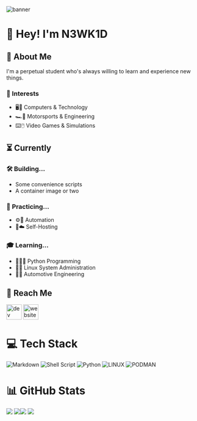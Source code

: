 ![banner](./cyberpunk-pixel-city-neon-banner.gif)
# 👋 Hey! I'm N3WK1D
## 🪪 About Me
I'm a perpetual student who's always willing to learn and experience new things.

### 💫 Interests
- 🖥️📱 Computers & Technology
- 🏎️📐 Motorsports & Engineering
- ⌨️🖱️ Video Games & Simulations

## ⏳ Currently
### 🛠️ Building...
- Some convenience scripts
- A container image or two

### 🎯 Practicing...
- ⚙️📝 Automation
- 🏡☁️ Self-Hosting

### 🎓 Learning...
- 🐍👨‍💻 Python Programming
- 🐧💉 Linux System Administration
- 🚗🔧 Automotive Engineering

## 👥 Reach Me
[<img src='https://cdn.jsdelivr.net/npm/simple-icons@3.0.1/icons/dev-dot-to.svg' alt='dev' height='40'>](https://dev.to/n3wk1d) [<img src='https://cdn.jsdelivr.net/npm/simple-icons@3.0.1/icons/icloud.svg' alt='website' height='40'>](https://n3wk1d.github.io)

# 💻 Tech Stack
![Markdown](https://img.shields.io/badge/markdown-%23000000.svg?style=for-the-badge&logo=markdown&logoColor=white) ![Shell Script](https://img.shields.io/badge/shell_script-%23121011.svg?style=for-the-badge&logo=gnu-bash&logoColor=white) ![Python](https://img.shields.io/badge/python-3670A0?style=for-the-badge&logo=python&logoColor=ffdd54) ![LINUX](https://img.shields.io/badge/Linux-FCC624?style=for-the-badge&logo=linux&logoColor=black) ![PODMAN](https://img.shields.io/badge/podman-892CA0.svg?style=for-the-badge&logo=podman&logoColor=white)

# 📊 GitHub Stats
![](https://github-profile-trophy.vercel.app/?username=N3WK1D&theme=tokyonight&no-frame=true&no-bg=true&margin-w=4)
![](https://github-readme-streak-stats.herokuapp.com/?user=N3WK1D&theme=tokyonight&hide_border=true)![](https://github-readme-stats.vercel.app/api/top-langs/?username=N3WK1D&theme=tokyonight&hide_border=true&include_all_commits=false&count_private=false&layout=compact)
![](https://github-readme-stats.vercel.app/api?username=N3WK1D&theme=tokyonight&hide_border=true&include_all_commits=false&count_private=false)


<!-- Proudly created with GPRM ( https://gprm.itsvg.in ) -->
<!---
N3WK1D/N3WK1D is a ✨ special ✨ repository because its `README.md` (this file) appears on your GitHub profile.
You can click the Preview link to take a look at your changes.
--->
